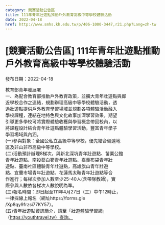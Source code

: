 ```yaml
---
category: 競賽活動公告區
title: 111年青年壯遊點推動戶外教育高級中等學校體驗活動
date: 2022-04-18
href: http://www.smhs.kh.edu.tw/p/406-1000-3447,r21.php?Lang=zh-tw
---
```


# [競賽活動公告區] 111年青年壯遊點推動戶外教育高級中等學校體驗活動

發布日期：2022-04-18

教育部青年發展署  
一、為配合教育部推動戶外教育政策，並擴大青年壯遊點與鄰  
近學校合作之連結，規劃辦理高級中等學校體驗活動，透  
過壯遊點提供戶外教育學習場域並規劃各項體驗活動融入  
學校課程，連結在地特色與文化故事加深學習效果，期望  
引導更多學校可將實際體驗收穫與學習概念帶回校內，以  
將課程設計結合青年壯遊點體驗學習活動，豐富青年學子  
學習場域與內涵。  
(一)參與對象：全國公私立高級中等學校，優先結合偏遠地  
區及非山非市高級中等學校。  
(二)活動預計辦理8梯次，與新北深坑青年壯遊點、苗栗公館  
青年壯遊點、南投茭白筍青年壯遊點、嘉義布袋青年壯  
遊點、臺南社區體驗青年壯遊點，高雄旗山青年壯遊  
點、宜蘭市場青年壯遊點、花蓮馬太鞍青年壯遊點等合  
作進行；每梯次參加人數至少25-40人(含帶隊教師)，實  
際參與人數依各梯次人數說明為準。  
(三)報名時間：即日起至111年4月27日（三）中午12時止，  
一律採線上報名（網址https://forms.gle  
/Xp8qy9frzsi77KY57）。  
(五)青年壯遊點資訊簡介，請至「壯遊體驗學習網」  
（https://youthtravel.tw）查詢。

